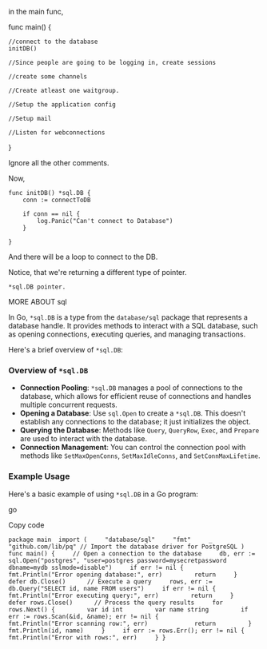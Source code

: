 
in the main func, 

func main() {

	//connect to the database
	initDB()

	//Since people are going to be logging in, create sessions

	//create some channels

	//Create atleast one waitgroup.

	//Setup the application config

	//Setup mail

	//Listen for webconnections
}

Ignore all the other comments.

Now,

```
func initDB() *sql.DB {
	conn := connectToDB

	if conn == nil {
		log.Panic("Can't connect to Database")
	}

}
```

And there will be a loop to connect to the DB.

Notice, that we're returning a different type of pointer. 

```
*sql.DB pointer.
```


MORE ABOUT sql

In Go, `*sql.DB` is a type from the `database/sql` package that represents a database handle. It provides methods to interact with a SQL database, such as opening connections, executing queries, and managing transactions.

Here's a brief overview of `*sql.DB`:

### Overview of `*sql.DB`

- **Connection Pooling**: `*sql.DB` manages a pool of connections to the database, which allows for efficient reuse of connections and handles multiple concurrent requests.
- **Opening a Database**: Use `sql.Open` to create a `*sql.DB`. This doesn't establish any connections to the database; it just initializes the object.
- **Querying the Database**: Methods like `Query`, `QueryRow`, `Exec`, and `Prepare` are used to interact with the database.
- **Connection Management**: You can control the connection pool with methods like `SetMaxOpenConns`, `SetMaxIdleConns`, and `SetConnMaxLifetime`.

### Example Usage

Here's a basic example of using `*sql.DB` in a Go program:

go

Copy code

`package main  import (     "database/sql"     "fmt"     _ "github.com/lib/pq" // Import the database driver for PostgreSQL )  func main() {     // Open a connection to the database     db, err := sql.Open("postgres", "user=postgres password=mysecretpassword dbname=mydb sslmode=disable")     if err != nil {         fmt.Println("Error opening database:", err)         return     }     defer db.Close()      // Execute a query     rows, err := db.Query("SELECT id, name FROM users")     if err != nil {         fmt.Println("Error executing query:", err)         return     }     defer rows.Close()      // Process the query results     for rows.Next() {         var id int         var name string         if err := rows.Scan(&id, &name); err != nil {             fmt.Println("Error scanning row:", err)             return         }         fmt.Println(id, name)     }     if err := rows.Err(); err != nil {         fmt.Println("Error with rows:", err)     } }`
